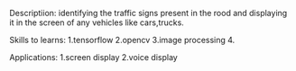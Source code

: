 Descriptiion:
identifying the traffic signs present in the rood and displaying it in the screen of any vehicles like cars,trucks.

Skills to learns:
1.tensorflow 
2.opencv
3.image processing
4.

Applications:
1.screen display
2.voice display

